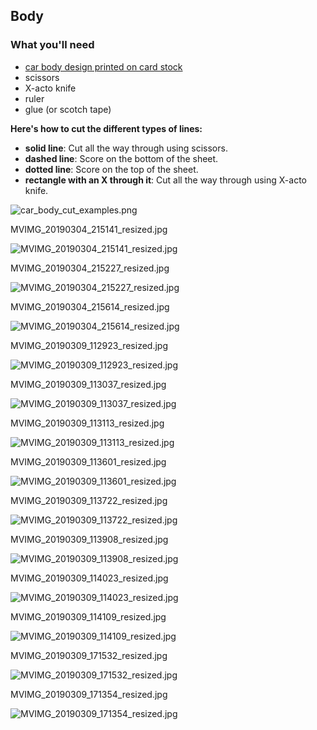 ## Body

### What you'll need
- [car body design printed on card stock](../../design_body/car_body_CUT.pdf)
- scissors
- X-acto knife
- ruler
- glue (or scotch tape)

**Here's how to cut the different types of lines:**

- **solid line**: Cut all the way through using scissors.
- **dashed line**: Score on the bottom of the sheet.
- **dotted line**: Score on the top of the sheet.
- **rectangle with an X through it**: Cut all the way through using X-acto knife.

![car_body_cut_examples.png](imgs_body/car_body_cut_examples.png)

MVIMG_20190304_215141_resized.jpg

![MVIMG_20190304_215141_resized.jpg](imgs_body/MVIMG_20190304_215141_resized.jpg)

MVIMG_20190304_215227_resized.jpg

![MVIMG_20190304_215227_resized.jpg](imgs_body/MVIMG_20190304_215227_resized.jpg)

MVIMG_20190304_215614_resized.jpg

![MVIMG_20190304_215614_resized.jpg](imgs_body/MVIMG_20190304_215614_resized.jpg)

MVIMG_20190309_112923_resized.jpg

![MVIMG_20190309_112923_resized.jpg](imgs_body/MVIMG_20190309_112923_resized.jpg)

MVIMG_20190309_113037_resized.jpg

![MVIMG_20190309_113037_resized.jpg](imgs_body/MVIMG_20190309_113037_resized.jpg)

MVIMG_20190309_113113_resized.jpg

![MVIMG_20190309_113113_resized.jpg](imgs_body/MVIMG_20190309_113113_resized.jpg)

MVIMG_20190309_113601_resized.jpg

![MVIMG_20190309_113601_resized.jpg](imgs_body/MVIMG_20190309_113601_resized.jpg)

MVIMG_20190309_113722_resized.jpg

![MVIMG_20190309_113722_resized.jpg](imgs_body/MVIMG_20190309_113722_resized.jpg)

MVIMG_20190309_113908_resized.jpg

![MVIMG_20190309_113908_resized.jpg](imgs_body/MVIMG_20190309_113908_resized.jpg)

MVIMG_20190309_114023_resized.jpg

![MVIMG_20190309_114023_resized.jpg](imgs_body/MVIMG_20190309_114023_resized.jpg)

MVIMG_20190309_114109_resized.jpg

![MVIMG_20190309_114109_resized.jpg](imgs_body/MVIMG_20190309_114109_resized.jpg)

MVIMG_20190309_171532_resized.jpg

![MVIMG_20190309_171532_resized.jpg](imgs_body/MVIMG_20190309_171532_resized.jpg)

MVIMG_20190309_171354_resized.jpg

![MVIMG_20190309_171354_resized.jpg](imgs_body/MVIMG_20190309_171354_resized.jpg)
